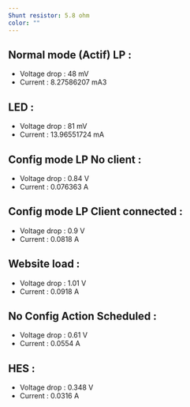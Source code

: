 ```yaml
---
Shunt resistor: 5.8 ohm
color: ""
---
```

## Normal mode (Actif) LP :
- Voltage drop : 48 mV
- Current : 8.27586207 mA3
## LED :
- Voltage drop : 81 mV
- Current : 13.96551724 mA
## Config mode LP No client :
- Voltage drop : 0.84 V
- Current : 0.076363 A
## Config mode LP Client connected :
- Voltage drop : 0.9 V
- Current : 0.0818 A
## Website load :
- Voltage drop : 1.01 V
- Current : 0.0918 A
## No Config Action Scheduled : 
- Voltage drop : 0.61 V
- Current : 0.0554 A
## HES : 
- Voltage drop : 0.348 V
- Current : 0.0316 A
